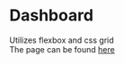 # Dashboard
Utilizes flexbox and css grid 
<br/>
The page can be found [here](https://beastgwert.github.io/Dashboard/)